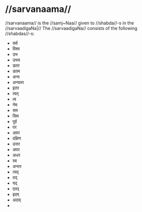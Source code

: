 # //sarvanaama//

//sarvanaama// is the //samj~Naa// given to //shabda//-s in the //sarvaadigaNa|// The //sarvaadigaNa// consists of the following //shabdas//-s:

- सर्व
- विश्व
- उभ
- उभय
- डतर
- डतम
- अन्य
- अन्यतर
- इतर
- त्वत्
- त्व
- नेम
- सम
- सिम
- पूर्व
- पर
- अवर
- दक्षिण
- उत्तर
- अपर
- अधर
- स्व
- अन्तर
- त्यद्
- तद्
- यद्
- एतद्
- इदम्
- अदस्
- 
<!--stackedit_data:
eyJoaXN0b3J5IjpbLTIxMTI5NzIxNjEsMTM3Nzk1NTg1NywtMT
Q4NTUwNjY5MSw4OTQyMjM0MTUsOTAzODM2OTA0LC0xNjc5NzI0
ODQwXX0=
-->